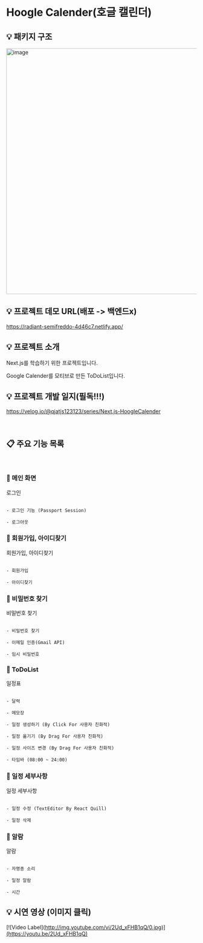 # Hoogle Calender(호글 캘린더)

## 💡 패키지 구조

<img width="650" alt="image" src="<https://github.com/qjatjs123123/React-Node-BBS/assets/74814641/82e897da-6d5e-4377-b34c-87f42c9df835>">

## 💡 프로젝트 데모 URL(배포 -> 백엔드x)

<https://radiant-semifreddo-4d46c7.netlify.app/>

## 💡 프로젝트 소개

Next.js를 학습하기 위한 프로젝트입니다.

Google Calender를 모티브로 만든 ToDoList입니다.

## 💡 프로젝트 개발 일지(필독!!!)

<https://velog.io/@qjatjs123123/series/Next.js-HoogleCalender>

<br>

## 📋 주요 기능 목록

<br>

### 🚩 메인 화면

로그인

```

- 로그인 기능 (Passport Session)

- 로그아웃

```

### 🚩 회원가입, 아이디찾기

회원가입, 아이디찾기

```

- 회원가입

- 아이디찾기

```

### 🚩 비밀번호 찾기

비밀번호 찾기

```

- 비밀번호 찾기

- 이메일 인증(Gmail API)

- 임시 비밀번호

```

### 🚩 ToDoList

일정표

```

- 달력

- 메모장

- 일정 생성하기 (By Click For 사용자 친화적)

- 일정 옮기기 (By Drag For 사용자 친화적)

- 일정 사이즈 변경 (By Drag For 사용자 친화적)

- 타임바 (08:00 ~ 24:00)

```

### 🚩 일정 세부사항

일정 세부사항

```

- 일정 수정 (TextEditor By React Quill)

- 일정 삭제

```

### 🚩 알람

알람

```

- 자명종 소리

- 일정 알람

- 시간

```

## 💡 시연 영상 (이미지 클릭)

[![Video Label](<http://img.youtube.com/vi/2Ud_xFHB1qQ/0.jpg)](https://youtu.be/2Ud_xFHB1qQ)>



